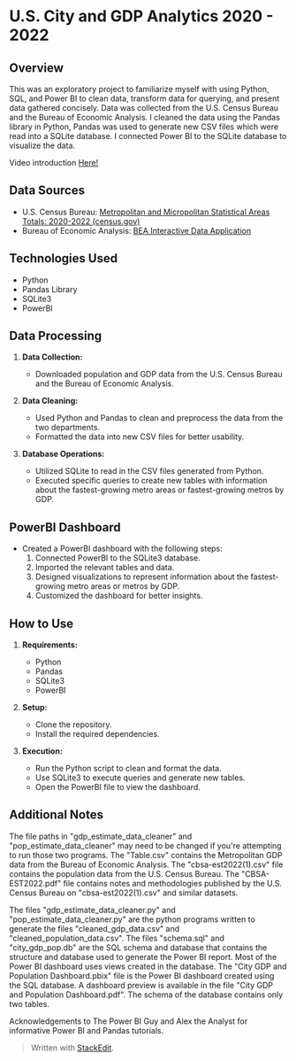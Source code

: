 # U.S. City and GDP Analytics 2020 - 2022 

## Overview

This was an exploratory project to familiarize myself with using Python, SQL, and Power BI to clean data, transform data for querying, and present data gathered concisely. Data was collected from the U.S. Census Bureau and the Bureau of Economic Analysis. I cleaned the data using the Pandas library in Python, Pandas was used to generate new CSV files which were read into a SQLite database. I connected Power BI to the SQLite database to visualize the data.

Video introduction [Here!](https://www.youtube.com/watch?v=WDB9nqU9Pqo)

## Data Sources

-   U.S. Census Bureau: [Metropolitan and Micropolitan Statistical Areas Totals: 2020-2022 (census.gov)](https://www.census.gov/data/tables/time-series/demo/popest/2020s-total-metro-and-micro-statistical-areas.html)
-   Bureau of Economic Analysis: [BEA Interactive Data Application](https://apps.bea.gov/itable/?ReqID=70&step=1&_gl=1*xiubuz*_ga*MTQxNDUwMjUyNi4xNzAzMDAxNzEw*_ga_J4698JNNFT*MTcwMzExMzk4Ny4zLjEuMTcwMzExNDM4OS4yNy4wLjA.#eyJhcHBpZCI6NzAsInN0ZXBzIjpbMSwyOSwyNSwzMSwyNiwyNywzMF0sImRhdGEiOltbIlRhYmxlSWQiLCI1MzMiXSxbIk1ham9yX0FyZWEiLCI1Il0sWyJTdGF0ZSIsWyI1Il1dLFsiQXJlYSIsWyJYWCJdXSxbIlN0YXRpc3RpYyIsWyIzIl1dLFsiVW5pdF9vZl9tZWFzdXJlIiwiTGV2ZWxzIl0sWyJZZWFyIixbIi0xIl1dLFsiWWVhckJlZ2luIiwiLTEiXSxbIlllYXJfRW5kIiwiLTEiXV19)

## Technologies Used

-   Python
-   Pandas Library
-   SQLite3
-   PowerBI

## Data Processing

1.  **Data Collection:**
    
    -   Downloaded population and GDP data from the U.S. Census Bureau and the Bureau of Economic Analysis.
2.  **Data Cleaning:**
    
    -   Used Python and Pandas to clean and preprocess the data from the two departments.
    -   Formatted the data into new CSV files for better usability.
3.  **Database Operations:**
    
    -   Utilized SQLite to read in the CSV files generated from Python.
    -   Executed specific queries to create new tables with information about the fastest-growing metro areas or fastest-growing metros by GDP.

## PowerBI Dashboard

-   Created a PowerBI dashboard with the following steps:
    1.  Connected PowerBI to the SQLite3 database.
    2.  Imported the relevant tables and data.
    3.  Designed visualizations to represent information about the fastest-growing metro areas or metros by GDP.
    4.  Customized the dashboard for better insights.

## How to Use

1.  **Requirements:**
    
    -   Python
    -   Pandas
    -   SQLite3
    -   PowerBI
2.  **Setup:**
    
    -   Clone the repository.
    -   Install the required dependencies.
3.  **Execution:**
    
    -   Run the Python script to clean and format the data.
    -   Use SQLite3 to execute queries and generate new tables.
    -   Open the PowerBI file to view the dashboard.

## Additional Notes

The file paths in "gdp_estimate_data_cleaner" and "pop_estimate_data_cleaner" may need to be changed if you're attempting to run those two programs. The "Table.csv" contains the Metropolitan GDP data from the Bureau of Economic Analysis. The "cbsa-est2022(1).csv" file contains the population data from the U.S. Census Bureau. The "CBSA-EST2022.pdf" file contains notes and methodologies published by the U.S. Census Bureau on "cbsa-est2022(1).csv" and similar datasets. 

The files "gdp_estimate_data_cleaner.py" and "pop_estimate_data_cleaner.py" are the python programs written to generate the files "cleaned_gdp_data.csv" and "cleaned_population_data.csv". The files "schema.sql" and "city_gdp_pop.db" are the SQL schema and database that contains the structure and database used to generate the Power BI report. Most of the Power BI dashboard uses views created in the database. The "City GDP and Population Dashboard.pbix" file is the Power BI dashboard created using the SQL database. A dashboard preview is available in the file "City GDP and Population Dashboard.pdf". The schema of the database contains only two tables. 

Acknowledgements to The Power BI Guy and Alex the Analyst for informative Power BI and Pandas tutorials. 

> Written with [StackEdit](https://stackedit.io/).
